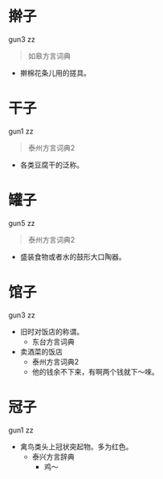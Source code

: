 # 擀子
gun3 zz
> 如皋方言词典
- 擀棉花条儿用的搓具。

# 干子
gun1 zz
> 泰州方言词典2
- 各类豆腐干的泛称。

# 罐子
gun5 zz
> 泰州方言词典2
- 盛装食物或者水的鼓形大口陶器。

# 馆子
gun3 zz
+ 旧时对饭店的称谓。
  * 东台方言词典
+ 卖酒菜的饭店
  * 泰州方言词典2
  - 他的钱余不下来，有啊两个钱就下～唻。

# 冠子
gun1 zz
+ 禽鸟类头上冠状突起物。多为红色。
  * 泰兴方言辞典
    - 鸡～
